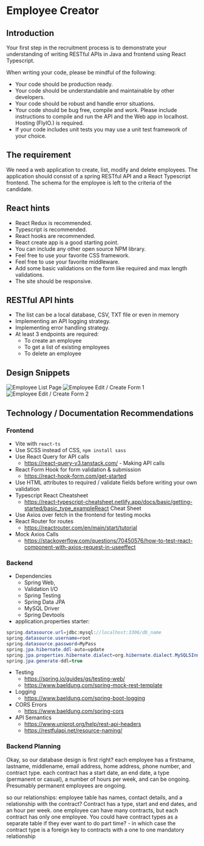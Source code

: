 # Employee Creator

## Introduction

Your first step in the recruitment process is to demonstrate your understanding of writing RESTful APIs in Java and frontend using React Typescript.

When writing your code, please be mindful of the following:

- Your code should be production ready.
- Your code should be understandable and maintainable by other developers.
- Your code should be robust and handle error situations.
- Your code should be bug free, compile and work. Please include instructions to compile and run the API and the Web app in localhost. Hosting (FlyIO.) is required.
- If your code includes unit tests you may use a unit test framework of your choice.

## The requirement

We need a web application to create, list, modify and delete employees. The application should consist of a spring
RESTful API and a React Typescript frontend. The schema for the employee is left to the criteria of the candidate.

## React hints

- React Redux is recommended.
- Typescript is recommended.
- React hooks are recommended.
- React create app is a good starting point.
- You can include any other open source NPM library.
- Feel free to use your favorite CSS framework.
- Feel free to use your favorite middleware.
- Add some basic validations on the form like required and max length validations.
- The site should be responsive.

## RESTful API hints

- The list can be a local database, CSV, TXT file or even in memory
- Implementing an API logging strategy.
- Implementing error handling strategy.
- At least 3 endpoints are required:
  - To create an employee
  - To get a list of existing employees
  - To delete an employee

## Design Snippets

![Employee List Page](assets/employee-list.PNG)
![Employee Edit / Create Form 1](assets/form-part-1.PNG)
![Employee Edit / Create Form 2](assets/form-part-2.PNG)

## Technology / Documentation Recommendations

### Frontend

- Vite with `react-ts`
- Use SCSS instead of CSS, `npm install sass`
- Use React Query for API calls
  - <https://react-query-v3.tanstack.com/> - Making API calls
- React Form Hook for form validation & submission
  - <https://react-hook-form.com/get-started>
- Use HTML attributes to required / validate fields before writing your own validation
- Typescript React Cheatsheet
  - <https://react-typescript-cheatsheet.netlify.app/docs/basic/getting-started/basic_type_exampleReact> Cheat Sheet
- Use Axios over fetch in the frontend for testing mocks
- React Router for routes
  - <https://reactrouter.com/en/main/start/tutorial>
- Mock Axios Calls
  - <https://stackoverflow.com/questions/70450576/how-to-test-react-component-with-axios-request-in-useeffect>

### Backend

- Dependencies
  - Spring Web,
  - Validation I/O
  - Spring Testing
  - Spring Data JPA
  - MySQL Driver
  - Spring Devtools
- application.properties starter:

```java
spring.datasource.url=jdbc:mysql://localhost:3306/db_name
spring.datasource.username=root
spring.datasource.password=MyPass
spring.jpa.hibernate.ddl-auto=update
spring.jpa.properties.hibernate.dialect=org.hibernate.dialect.MySQL5InnoDBDialect
spring.jpa.generate-ddl=true
```

- Testing
  - <https://spring.io/guides/gs/testing-web/>
  - <https://www.baeldung.com/spring-mock-rest-template>
- Logging
  - <https://www.baeldung.com/spring-boot-logging>
- CORS Errors
  - <https://www.baeldung.com/spring-cors>
- API Semantics
  - <https://www.uniprot.org/help/rest-api-headers>
  - <https://restfulapi.net/resource-naming/>

### Backend Planning

Okay, so our database design is first right? each employee has a firstname, lastname, middlename, email address, home address, phone number, and contract type. each contract
has a start date, an end date, a type (permanent or casual), a number of hours per week, and can be ongoing. Presumably permanent employees are ongoing.

so our relationships: employee table has names, contact details, and a relationship with the contract?
Contract has a type, start and end dates, and an hour per week.
one employee can have many contracts, but each contract has only one employee.
You could have contract types as a separate table if they ever want to do part time? - in which case the contract type is a foreign key to contracts with a one to one mandatory relationship
